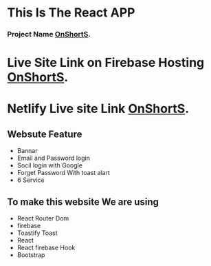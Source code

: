 # This Is The React APP
### Project Name [OnShortS](https://assignment-10-shohidmax.web.app).
# Live Site Link on Firebase Hosting [OnShortS](https://assignment-10-shohidmax.web.app).
# Netlify Live site Link [OnShortS](https://assingment-10-shohidmax.netlify.app).
## Websute Feature
<ul>
    <li>Bannar</li>
    <li> Email and Password login</li>
    <li>Socil login with Google</li>
    <li> Forget Password With toast alart</li>
    <li>6 Service </li>
</ul>

## To make this website We are using 

<ul>
    <li>React Router Dom</li>
    <li>firebase</li>
    <li>Toastify Toast</li>
    <li>React</li>
    <li>React firebase Hook</li>
    <li>Bootstrap</li>
</ul>

